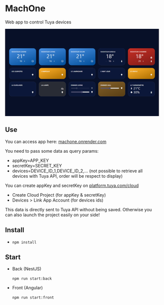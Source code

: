 # MachOne

Web app to control Tuya devices

![screenshot](screenshot.png)

## Use

You can access app here:
[machone.onrender.com](https://machone.onrender.com/)

You need to pass some data as query params:

- appKey=APP_KEY
- secretKey=SECRET_KEY
- devices=DEVICE_ID_1,DEVICE_ID_2,... (not possible to retrieve all devices with Tuya API, order will be respect to display)

You can create appKey and secretKey on [platform.tuya.com/cloud](https://platform.tuya.com/cloud)

- Create Cloud Project (for appKey & secretKey)
- Devices > Link App Account (for devices ids)

This data is directly sent to Tuya API without being saved.
Otherwise you can also launch the project easily on your side!

## Install

- `npm install`

## Start

- Back (NestJS)

  `npm run start:back`

- Front (Angular)

  `npm run start:front`
